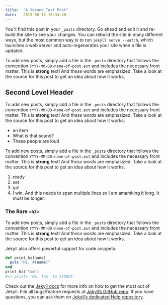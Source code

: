 ```yaml
---
title:  "A Second Test Post"
date:   2015-06-11 15:34:38
---
```

You’ll find this post in your `_posts` directory. Go ahead and edit it and re-build the site to see your changes. You can rebuild the site in many different ways, but the most common way is to run `jekyll serve --watch`, which launches a web server and auto-regenerates your site when a file is updated.

To add new posts, simply add a file in the `_posts` directory that follows the convention `YYYY-MM-DD-name-of-post.ext` and includes the necessary front matter. This is **strong** text! And _these words_ are emphasized. Take a look at the source for this post to get an idea about how it works.

## Second Level Header

To add new posts, simply add a file in the `_posts` directory that follows the convention `YYYY-MM-DD-name-of-post.ext` and includes the necessary front matter. This is **strong** text! And _these words_ are emphasized. Take a look at the source for this post to get an idea about how it works.

- an item
- What is that sound?
- These people are loud

To add new posts, simply add a file in the `_posts` directory that follows the convention `YYYY-MM-DD-name-of-post.ext` and includes the necessary front matter. This is **strong** text! And _these words_ are emphasized. Take a look at the source for this post to get an idea about how it works.

1. ready
2. set
3. go!
4. I win. And this needs to span multiple lines so I am amamking it long. It must be longer. 

### The Rare `<h3>`
To add new posts, simply add a file in the `_posts` directory that follows the convention `YYYY-MM-DD-name-of-post.ext` and includes the necessary front matter. This is **strong** text! And _these words_ are emphasized. Take a look at the source for this post to get an idea about how it works.

Jekyll also offers powerful support for code snippets:

```ruby
def print_hi(name)
  puts "Hi, #{name}"
end
print_hi('Tom')
#=> prints 'Hi, Tom' to STDOUT.
```

Check out the [Jekyll docs][jekyll] for more info on how to get the most out of Jekyll. File all bugs/feature requests at [Jekyll’s GitHub repo][jekyll-gh]. If you have questions, you can ask them on [Jekyll’s dedicated Help repository][jekyll-help].

[jekyll]:      http://jekyllrb.com
[jekyll-gh]:   https://github.com/jekyll/jekyll
[jekyll-help]: https://github.com/jekyll/jekyll-help

